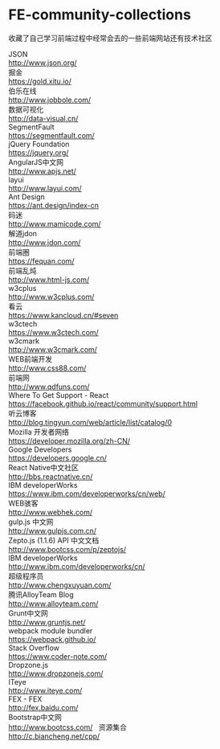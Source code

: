 # FE-community-collections
收藏了自己学习前端过程中经常会去的一些前端网站还有技术社区

JSON  
http://www.json.org/  
掘金  
https://gold.xitu.io/  
伯乐在线  
http://www.jobbole.com/  
数据可视化   
http://data-visual.cn/  
SegmentFault   
https://segmentfault.com/  
jQuery Foundation   
https://jquery.org/  
AngularJS中文网   
http://www.apjs.net/  
layui  
http://www.layui.com/  
Ant Design  
https://ant.design/index-cn  
码迷  
http://www.mamicode.com/   
解道jdon  
http://www.jdon.com/  
前端圈  
https://fequan.com/  
前端乱炖  
http://www.html-js.com/  
w3cplus  
http://www.w3cplus.com/  
看云  
https://www.kancloud.cn/#seven  
w3ctech  
https://www.w3ctech.com/  
w3cmark  
http://www.w3cmark.com/  
WEB前端开发  
http://www.css88.com/  
前端网  
http://www.qdfuns.com/  
Where To Get Support - React  
https://facebook.github.io/react/community/support.html  
听云博客  
http://blog.tingyun.com/web/article/list/catalog/0  
Mozilla 开发者网络  
https://developer.mozilla.org/zh-CN/  
Google Developers  
https://developers.google.cn/  
React Native中文社区  
http://bbs.reactnative.cn/  
IBM developerWorks  
https://www.ibm.com/developerworks/cn/web/  
WEB骇客  
http://www.webhek.com/  
gulp.js 中文网  
http://www.gulpjs.com.cn/   
Zepto.js (1.1.6) API 中文文档  
http://www.bootcss.com/p/zeptojs/  
IBM developerWorks  
http://www.ibm.com/developerworks/cn/  
超级程序员  
http://www.chengxuyuan.com/  
腾讯AlloyTeam Blog  
http://www.alloyteam.com/  
Grunt中文网  
http://www.gruntjs.net/  
webpack module bundler  
https://webpack.github.io/  
Stack Overflow  
https://www.coder-note.com/  
Dropzone.js  
http://www.dropzonejs.com/  
ITeye  
http://www.iteye.com/  
FEX - FEX  
http://fex.baidu.com/  
Bootstrap中文网  
http://www.bootcss.com/  
资源集合  
http://c.biancheng.net/cpp/
